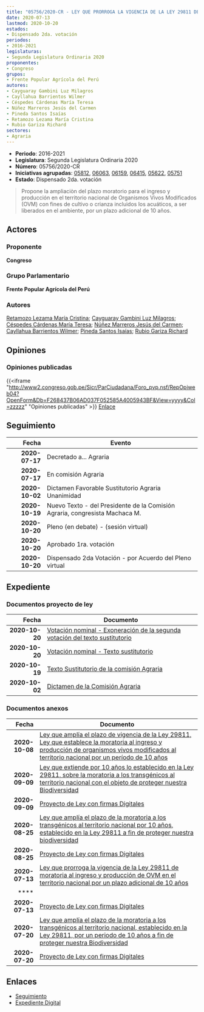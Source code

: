 ```yaml
---
title: "05756/2020-CR - LEY QUE PRORROGA LA VIGENCIA DE LA LEY 29811 DE MORATORIA AL INGRESO Y PRODUCCIÓN DE OVM EN EL TERRITORIO NACIONAL POR UN PLAZO ADICIONAL DE 10 AÑOS"
date: 2020-07-13
lastmod: 2020-10-20
estados:
- Dispensado 2da. votación
periodos:
- 2016-2021
legislaturas:
- Segunda Legislatura Ordinaria 2020
proponentes:
- Congreso
grupos:
- Frente Popular Agrícola del Perú
autores:
- Cayguaray Gambini Luz Milagros
- Cayllahua Barrientos Wilmer
- Céspedes Cárdenas María Teresa
- Núñez Marreros Jesús del Carmen
- Pineda Santos Isaías
- Retamozo Lezama María Cristina
- Rubio Gariza Richard
sectores:
- Agraria
---
```

- **Periodo**: 2016-2021
- **Legislatura**: Segunda Legislatura Ordinaria 2020
- **Número**: 05756/2020-CR
- **Iniciativas agrupadas**: [05812](../../05800/05812), [06063](../../06000/06063), [06159](../../06100/06159), [06415](../../06400/06415), [05622](../../05600/05622), [05751](../../05700/05751)
- **Estado**: Dispensado 2da. votación

> Propone la ampliaciòn del plazo moratorio para el ingreso y producción en el territorio nacional de Organismos Vivos Modificados (OVM) con fines de cultivo o crianza incluidos los acuáticos, a ser liberados en el ambiente, por un plazo adicional de 10 años.


## Actores

### Proponente

**Congreso**

### Grupo Parlamentario

**Frente Popular Agrícola del Perú**

### Autores

[Retamozo Lezama María Cristina](mailto:mailto:mretamozo@congreso.gob.pe); [Cayguaray Gambini Luz Milagros](mailto:mailto:lcayguaray@congreso.gob.pe); [Céspedes Cárdenas María Teresa](mailto:mailto:mcespedes@congreso.gob.pe); [Núñez Marreros Jesús del Carmen](mailto:mailto:jnunez@congreso.gob.pe); [Cayllahua Barrientos Wilmer](mailto:mailto:wcayllahua@congreso.gob.pe); [Pineda Santos Isaías](mailto:mailto:ipineda@congreso.gob.pe); [Rubio Gariza Richard](mailto:mailto:rrubio@congreso.gob.pe)

## Opiniones

### Opiniones publicadas

{{<iframe "http://www2.congreso.gob.pe/Sicr/ParCiudadana/Foro_pvp.nsf/RepOpiweb04?OpenForm&Db=F268437B06AD037F052585A4005943BF&View=yyyy&Col=zzzzz" "Opiniones publicadas" >}}
[Enlace](http://www2.congreso.gob.pe/Sicr/ParCiudadana/Foro_pvp.nsf/RepOpiweb04?OpenForm&Db=F268437B06AD037F052585A4005943BF&View=yyyy&Col=zzzzz)


## Seguimiento

| Fecha | Evento |
|------:|--------|
| **2020-07-17** | Decretado a... Agraria |
| **2020-07-17** | En comisión Agraria |
| **2020-10-02** | Dictamen Favorable Sustitutorio Agraria Unanimidad |
| **2020-10-19** | Nuevo Texto - del Presidente de la Comisión Agraria, congresista Machaca M. |
| **2020-10-20** | Pleno (en debate) - (sesión virtual) |
| **2020-10-20** | Aprobado 1ra. votación |
| **2020-10-20** | Dispensado 2da Votación - por Acuerdo del Pleno virtual |

## Expediente

### Documentos proyecto de ley

| Fecha | Documento |
|------:|-----------|
| **2020-10-20** | [Votación nominal - Exoneración de la segunda votación del texto sustitutorio](http://www.leyes.congreso.gob.pe/Documentos/2016_2021/Asistencia_y_Votacion/Proyectos_de_Ley/Votacion_Nominal/VNESVTS05756-20201020.pdf) |
| **2020-10-20** | [Votación nominal - Texto sustitutorio](http://www.leyes.congreso.gob.pe/Documentos/2016_2021/Asistencia_y_Votacion/Proyectos_de_Ley/Votacion_Nominal/VNTS05756-20201020.pdf) |
| **2020-10-19** | [Texto Sustitutorio de la comisión Agraria](https://leyes.congreso.gob.pe/Documentos/2016_2021/Texto_Sustitutorio/Proyectos_de_Ley/TS05812-20201019.pdf) |
| **2020-10-02** | [Dictamen de la Comisión Agraria](https://leyes.congreso.gob.pe/Documentos/2016_2021/Dictamenes/Proyectos_de_Ley/05812DC01MAY-20201002.pdf) |

### Documentos anexos

| Fecha | Documento |
|------:|-----------|
| **2020-10-08** | [Ley que amplía el plazo de vigencia de la Ley 29811, Ley que establece la moratoria al ingreso y producción de organismos vivos modificados al territorio nacional por un período de 10 años](http://www.leyes.congreso.gob.pe/Documentos/2016_2021/Proyectos_de_Ley_y_de_Resoluciones_Legislativas/PL06415-20201008.pdf) |
| **2020-09-09** | [Ley que extiende por 10 años lo establecido en la Ley 29811, sobre la moratoria a los transgénicos al territorio nacional con el objeto de proteger nuestra Biodiversidad](http://www.leyes.congreso.gob.pe/Documentos/2016_2021/Proyectos_de_Ley_y_de_Resoluciones_Legislativas/PL06159-20200909.pdf) |
| **2020-09-09** | [Proyecto de Ley con firmas Digitales](http://www.leyes.congreso.gob.pe/Documentos/2016_2021/Proyectos_de_Ley_y_de_Resoluciones_Legislativas/Proyectos_Firmas_digitales/PL06159.pdf) |
| **2020-08-25** | [Ley que amplía el plazo de la moratoria a los transgénicos al territorio nacional por 10 años, establecido en la Ley 29811 a fin de proteger nuestra biodiversidad](http://www.leyes.congreso.gob.pe/Documentos/2016_2021/Proyectos_de_Ley_y_de_Resoluciones_Legislativas/PL06063-20200825.pdf) |
| **2020-08-25** | [Proyecto de Ley con firmas Digitales](http://www.leyes.congreso.gob.pe/Documentos/2016_2021/Proyectos_de_Ley_y_de_Resoluciones_Legislativas/Proyectos_Firmas_digitales/PL06063.pdf) |
| **2020-07-13** | [Ley que prorroga la vigencia de la Ley 29811 de moratoria al ingreso y producción de OVM en el territorio nacional por un plazo adicional de 10 años](http://www.leyes.congreso.gob.pe/Documentos/2016_2021/Proyectos_de_Ley_y_de_Resoluciones_Legislativas/PL05756-20200713.pdf) |
| **** | []() |
| **2020-07-13** | [Proyecto de Ley con firmas Digitales](http://www.leyes.congreso.gob.pe/Documentos/2016_2021/Proyectos_de_Ley_y_de_Resoluciones_Legislativas/Proyectos_Firmas_digitales/PL05756.pdf) |
| **2020-07-20** | [Ley que amplía el plazo de la moratoria a los transgénicos al territorio nacional, establecido en la Ley 29811, por un periodo de 10 años a fin de proteger nuestra Biodiversidad](http://www.leyes.congreso.gob.pe/Documentos/2016_2021/Proyectos_de_Ley_y_de_Resoluciones_Legislativas/PL05812-20200720.pdf) |
| **2020-07-20** | [Proyecto de Ley con firmas Digitales](http://www.leyes.congreso.gob.pe/Documentos/2016_2021/Proyectos_de_Ley_y_de_Resoluciones_Legislativas/Proyectos_Firmas_digitales/PL05812.pdf) |

## Enlaces

- [Seguimiento](http://www2.congreso.gob.pe/Sicr/TraDocEstProc/CLProLey2016.nsf/f7fff46988ca05b1052578e100829cc7/581801d17267e318052585a4006e6dbf?OpenDocument)
- [Expediente Digital](http://www2.congreso.gob.pe/Sicr/TraDocEstProc/Expvirt_2011.nsf/visbusqptramdoc1621/05756?opendocument)

